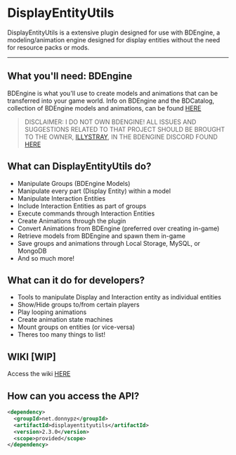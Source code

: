 # DisplayEntityUtils  
DisplayEntityUtils is a extensive plugin designed for use with BDEngine, a modeling/animation engine designed for display entities without the need for resource packs or mods.

<hr>

## What you'll need: BDEngine
BDEngine is what you'll use to create models and animations that can be transferred into your game world. Info on BDEngine and the BDCatalog, collection of BDEngine models and animations, can be found [HERE](block-display.com)
> DISCLAIMER: I DO NOT OWN BDENGINE! ALL ISSUES AND SUGGESTIONS RELATED TO THAT PROJECT SHOULD BE BROUGHT TO THE OWNER, [ILLYSTRAY](https://illystray.com), IN THE BDENGINE DISCORD FOUND [HERE](https://discord.com/invite/VCeHfSd6Xa)
## What can DisplayEntityUtils do?
- Manipulate Groups (BDEngine Models)
- Manipulate every part (Display Entity) within a model
- Manipulate Interaction Entities
- Include Interaction Entities as part of groups
- Execute commands through Interaction Entities
- Create Animations through the plugin
- Convert Animations from BDEngine (preferred over creating in-game)
- Retrieve models from BDEngine and spawn them in-game
- Save groups and animations through Local Storage, MySQL, or MongoDB
- And so much more!

## What can it do for developers?
- Tools to manipulate Display and Interaction entity as individual entities
- Show/Hide groups to/from certain players
- Play looping animations
- Create animation state machines
- Mount groups on entities (or vice-versa)
- Theres too many things to list!


## WIKI [WIP]
Access the wiki [HERE](https://github.com/PZDonny/DisplayEntityUtils/wiki)

## How can you access the API?
```xml
<dependency>
  <groupId>net.donnypz</groupId>
  <artifactId>displayentityutils</artifactId>
  <version>2.3.0</version>
  <scope>provided</scope>
</dependency>
```
